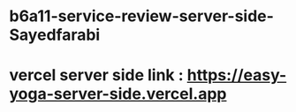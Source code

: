 # b6a11-service-review-server-side-Sayedfarabi

# vercel server side link : https://easy-yoga-server-side.vercel.app 